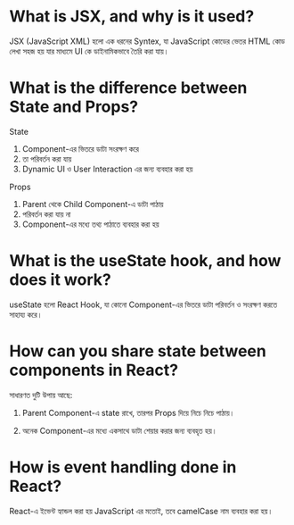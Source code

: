 # What is JSX, and why is it used?
JSX (JavaScript XML) হলো এক ধরনের Syntex, যা JavaScript কোডের ভেতর HTML কোড লেখা সহজ হয় যার মাধ্যমে UI কে ডাইনামিকভাবে তৈরি করা যায়।



# What is the difference between State and Props?
State 
1. Component-এর ভিতরে ডাটা সংরক্ষণ করে
2. তা পরিবর্তন করা যায়
3. Dynamic UI ও User Interaction এর জন্য ব্যবহার করা হয় 

Props
1. Parent থেকে Child Component-এ ডাটা পাঠায়
2. পরিবর্তন করা যায় না
3. Component-এর মধ্যে তথ্য পাঠাতে ব্যবহার করা হয় 

# What is the useState hook, and how does it work?
useState হলো React Hook, যা কোনো Component-এর ভিতরে ডাটা পরিবর্তন ও সংরক্ষণ করতে সাহায্য করে।


# How can you share state between components in React?
সাধারণত দুটি উপায় আছে:
1. Parent Component-এ state রাখে, তারপর Props দিয়ে নিচে নিচে পাঠায়।

2. অনেক Component-এর মধ্যে একসাথে ডাটা শেয়ার করার জন্য ব্যবহৃত হয়।


# How is event handling done in React?
React-এ ইভেন্ট হ্যান্ডল করা হয় JavaScript এর মতোই, তবে camelCase নাম ব্যবহার করা হয়।
